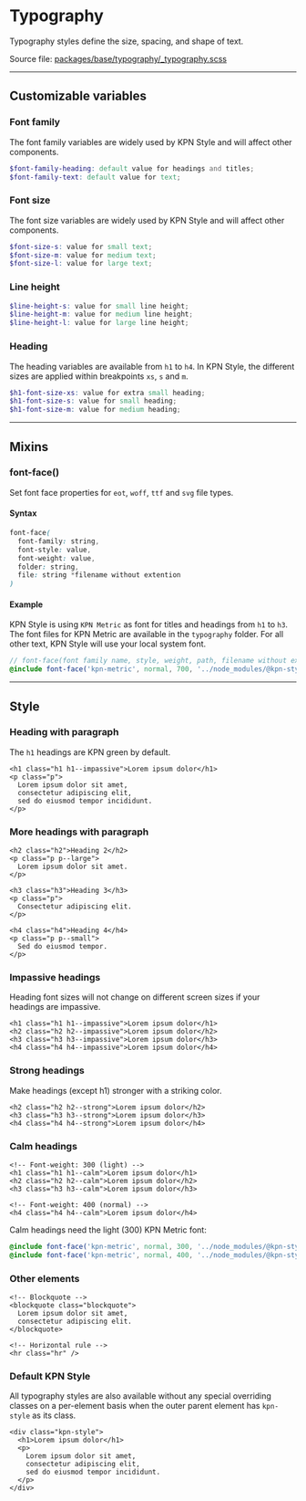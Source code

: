 # Typography
Typography styles define the size, spacing, and shape of text.

Source file: [packages/base/typography/_typography.scss](https://github.com/kpn/kpn-style/blob/master/packages/base/typography/_typography.scss)

---

## Customizable variables

### Font family
The font family variables are widely used by KPN Style and will affect other components.

```scss
$font-family-heading: default value for headings and titles;
$font-family-text: default value for text;
```

### Font size
The font size variables are widely used by KPN Style and will affect other components.

```scss
$font-size-s: value for small text;
$font-size-m: value for medium text;
$font-size-l: value for large text;
```

### Line height
```scss
$line-height-s: value for small line height;
$line-height-m: value for medium line height;
$line-height-l: value for large line height;
```

### Heading
The heading variables are available from `h1` to `h4`. In KPN Style, the different sizes are applied within breakpoints `xs`, `s` and `m`.

```scss
$h1-font-size-xs: value for extra small heading;
$h1-font-size-s: value for small heading;
$h1-font-size-m: value for medium heading;
```

---

## Mixins

### font-face()
Set font face properties for `eot`, `woff`, `ttf` and `svg` file types.

#### Syntax

```scss
font-face(
  font-family: string, 
  font-style: value, 
  font-weight: value, 
  folder: string, 
  file: string *filename without extention
)
```

#### Example
KPN Style is using `KPN Metric` as font for titles and headings from `h1` to `h3`. The font files for KPN Metric are available in the `typography` folder. For all other text, KPN Style will use your local system font.

```scss
// font-face(font family name, style, weight, path, filename without extension);
@include font-face('kpn-metric', normal, 700, '../node_modules/@kpn-style/bundle/base/typography', 'kpn-metric-bold');
```

---

## Style

### Heading with paragraph
The `h1` headings are KPN green by default.

```html*example
<h1 class="h1 h1--impassive">Lorem ipsum dolor</h1>
<p class="p">
  Lorem ipsum dolor sit amet, 
  consectetur adipiscing elit, 
  sed do eiusmod tempor incididunt.
</p>
```

### More headings with paragraph
```html*example
<h2 class="h2">Heading 2</h2>
<p class="p p--large">
  Lorem ipsum dolor sit amet.
</p>

<h3 class="h3">Heading 3</h3>
<p class="p">
  Consectetur adipiscing elit.
</p>

<h4 class="h4">Heading 4</h4>
<p class="p p--small">
  Sed do eiusmod tempor.
</p>
```

### Impassive headings
Heading font sizes will not change on different screen sizes if your headings are impassive.

```html*example
<h1 class="h1 h1--impassive">Lorem ipsum dolor</h1>
<h2 class="h2 h2--impassive">Lorem ipsum dolor</h2>
<h3 class="h3 h3--impassive">Lorem ipsum dolor</h3>
<h4 class="h4 h4--impassive">Lorem ipsum dolor</h4>
```

### Strong headings
Make headings (except h1) stronger with a striking color. 
```html*example
<h2 class="h2 h2--strong">Lorem ipsum dolor</h2>
<h3 class="h3 h3--strong">Lorem ipsum dolor</h3>
<h4 class="h4 h4--strong">Lorem ipsum dolor</h4>
```

### Calm headings
```html*example
<!-- Font-weight: 300 (light) -->
<h1 class="h1 h1--calm">Lorem ipsum dolor</h1>
<h2 class="h2 h2--calm">Lorem ipsum dolor</h2>
<h3 class="h3 h3--calm">Lorem ipsum dolor</h3>

<!-- Font-weight: 400 (normal) -->
<h4 class="h4 h4--calm">Lorem ipsum dolor</h4>
```

Calm headings need the light (300) KPN Metric font: 

```scss
@include font-face('kpn-metric', normal, 300, '../node_modules/@kpn-style/bundle/base/typography', 'kpn-metric-light');
@include font-face('kpn-metric', normal, 400, '../node_modules/@kpn-style/bundle/base/typography', 'kpn-metric-normal');
```

### Other elements
```html*example
<!-- Blockquote -->
<blockquote class="blockquote">
  Lorem ipsum dolor sit amet,
  consectetur adipiscing elit.
</blockquote>

<!-- Horizontal rule -->
<hr class="hr" />
```

### Default KPN Style
All typography styles are also available without any special overriding classes on a per-element basis when the outer parent element has `kpn-style` as its class.
```html*example
<div class="kpn-style">
  <h1>Lorem ipsum dolor</h1>
  <p>
    Lorem ipsum dolor sit amet, 
    consectetur adipiscing elit, 
    sed do eiusmod tempor incididunt.
  </p>
</div>
```
